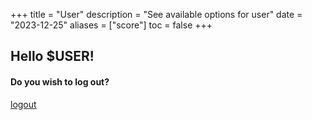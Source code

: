 +++
title = "User"
description = "See available options for user"
date = "2023-12-25"
aliases = ["score"]
toc = false
+++
## Hello $USER!

#### Do you wish to log out?
[logout](/astraea-moj/logout)